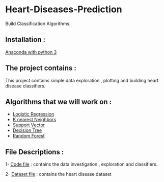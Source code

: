 # Heart-Diseases-Prediction
Build Classification Algorithms.

## Installation :
[Anaconda with python 3](https://docs.anaconda.com/anaconda/install/) 


## The project contains :
This project contains simple data exploration , plotting and building heart disease classifiers.

## Algorithms that we will work on :
- [Logistic Regression](https://scikit-learn.org/stable/modules/generated/sklearn.linear_model.LogisticRegression.html)
- [K nearest Neighbors](https://scikit-learn.org/stable/modules/neighbors.html)
- [Support Vector](https://scikit-learn.org/stable/modules/svm.html)
- [Decision Tree](https://scikit-learn.org/stable/modules/generated/sklearn.tree.DecisionTreeClassifier.html)
- [Random Forest](https://scikit-learn.org/stable/modules/generated/sklearn.ensemble.RandomForestClassifier.html)

## File Descriptions : 
1- [Code file](https://github.com/aljawharah-20/Heart-Diseases-Prediction/blob/master/Heart.ipynb) : contains the data investigation , exploration and classifiers. 

2- [Dataset file](https://github.com/aljawharah-20/Heart-Diseases-Prediction/blob/master/heart.csv) : contains the heart disease dataset
